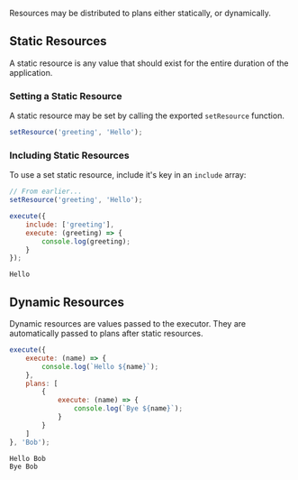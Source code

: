 Resources may be distributed to plans either statically, or dynamically.

## Static Resources
A static resource is any value that should exist for the entire duration of the application.

### Setting a Static Resource
A static resource may be set by calling the exported `setResource` function.
```js
setResource('greeting', 'Hello');
```

### Including Static Resources
To use a set static resource, include it's key in an `include` array:
```js
// From earlier...
setResource('greeting', 'Hello');

execute({
	include: ['greeting'],
	execute: (greeting) => {
		console.log(greeting);
	}
});
```
```text
Hello
```

## Dynamic Resources
Dynamic resources are values passed to the executor. They are automatically passed to plans after static resources.
```js
execute({
	execute: (name) => {
		console.log(`Hello ${name}`);
	},
	plans: [
		{
			execute: (name) => {
				console.log(`Bye ${name}`);
			}
		}
	]
}, 'Bob');
```
```text
Hello Bob
Bye Bob
```
